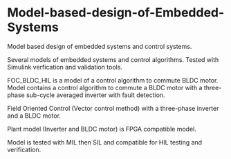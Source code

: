 # Model-based-design-of-Embedded-Systems
Model based design of embedded systems and control systems.

Several models of embedded systems and control algorithms. Tested with Simulink verfication and validation tools.

FOC_BLDC_HIL is a model of a control algorithm to commute BLDC motor.
Model contains a control algorithm to commute a BLDC motor with a three-phase sub-cycle averaged inverter with fault detection.

Field Oriented Control (Vector control method) with a three-phase inverter and a BLDC motor.

Plant model (Inverter and BLDC motor) is FPGA compatible model.

Model is tested with MIL then SIL and compatible for HIL testing and verification.
